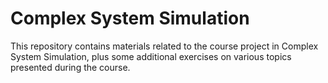 # Complex System Simulation
This repository contains materials related to the course project in Complex System Simulation, plus some additional exercises on various topics presented during the course.
